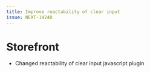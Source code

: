 ```yaml
---
title: Improve reactability of clear input
issue: NEXT-14240
---
```

# Storefront
*  Changed reactability of clear input javascript plugin
